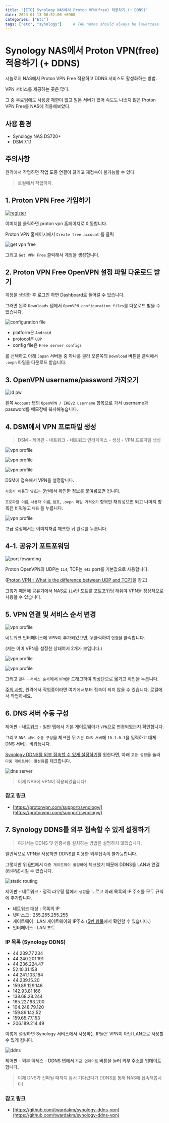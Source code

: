 ```yaml
---
title: '[ETC] Synology NAS에서 Proton VPN(free) 적용하기 (+ DDNS)'
date: 2023-01-13 00:52:00 +0900
categories: ["Etc"]
tags: ["etc", "synology"]     # TAG names should always be lowercase
---
```


# Synology NAS에서 Proton VPN(free) 적용하기 (+ DDNS)

시놀로지 NAS에서 Proton VPN Free 적용하고 DDNS 서비스도 활성화하는 방법.

VPN 서비스를 제공하는 곳은 많다.

그 중 무료임에도 사용량 제한이 없고 일본 서버가 있어 속도도 나쁘지 않은 Proton VPN Free를 NAS에 적용해보았다.

## 사용 환경

- Synology NAS DS720+
- DSM 7.1.1

## 주의사항

원격에서 작업하면 작업 도중 연결이 끊기고 재접속이 불가능할 수 있다.

> 로컬에서 작업하자.

## 1. Proton VPN Free 가입하기

[![register](https://raw.githubusercontent.com/lyw1217/TIL/main/ETC/images/synology_proton_vpn_1.png)](https://protonvpn.com/)

이미지를 클릭하면 proton vpn 홈페이지로 이동합니다.

Proton VPN 홈페이지에서 `Create free account` 를 클릭

![get vpn free](https://raw.githubusercontent.com/lyw1217/TIL/main/ETC/images/synology_proton_vpn_2.png)

그리고 `Get VPN Free` 클릭해서 계정을 생성합니다.


## 2. Proton VPN Free OpenVPN 설정 파일 다운로드 받기

계정을 생성한 후 로그인 하면 Dashboard로 들어갈 수 있습니다.

그러면 왼쪽 `Downloads` 탭에서 `OpenVPN configuration files`를 다운로드 받을 수 있습니다.

![configuration file](https://raw.githubusercontent.com/lyw1217/TIL/main/ETC/images/synology_proton_vpn_3.png)

- platform은 `Android`
- protocol은 `UDP`
- config file은 `Free server configs`

를 선택하고 아래 `Japan` 서버들 중 하나를 골라 오른쪽의 `Download` 버튼을 클릭해서 `.ovpn` 파일을 다운로드 받습니다.

## 3. OpenVPN username/password 가져오기

![id pw](https://raw.githubusercontent.com/lyw1217/TIL/main/ETC/images/synology_proton_vpn_4.png)

왼쪽 `Account` 탭의 `OpenVPN / IKEv2 username` 항목으로 가서 username과 password를 메모장에 복사해놓습니다.

## 4. DSM에서 VPN 프로파일 생성

> DSM - 제어판 - 네트워크 - 네트워크 인터페이스 - 생성 - VPN 프로파일 생성

![vpn profile](https://raw.githubusercontent.com/lyw1217/TIL/main/ETC/images/synology_proton_vpn_5.png)

![vpn profile](https://raw.githubusercontent.com/lyw1217/TIL/main/ETC/images/synology_proton_vpn_6.png)

![vpn profile](https://raw.githubusercontent.com/lyw1217/TIL/main/ETC/images/synology_proton_vpn_7.png)

DSM에 접속해서 VPN을 설정합니다.

`사용자 이름`과 `암호`는 [3번](#3-openvpn-usernamepassword-가져오기)에서 확인한 정보를 붙여넣으면 됩니다.

`프로파일 이름`, `사용자 이름`, `암호`, `.ovpn 파일 가져오기` 항목만 채워넣으면 되고 나머지 항목은 비워놓고 `다음` 을 누릅니다.

![vpn profile](https://raw.githubusercontent.com/lyw1217/TIL/main/ETC/images/synology_proton_vpn_8.png)

고급 설정에서는 이미지처럼 체크한 뒤 완료를 누릅니다.

## 4-1. 공유기 포트포워딩

![port fowarding](https://raw.githubusercontent.com/lyw1217/TIL/main/ETC/images/synology_proton_vpn_12.png)

Proton OpenVPN의 UDP는 `114`, TCP는 `443` port를 기본값으로 사용합니다.

([Proton VPN - What is the difference between UDP and TCP?](https://protonvpn.com/support/udp-tcp/)을 참고)

그렇기 때문에 공유기에서 NAS로 `114`번 포트를 포트포워딩 해줘야 VPN을 정상적으로 사용할 수 있습니다.

## 5. VPN 연결 및 서비스 순서 변경

![vpn profile](https://raw.githubusercontent.com/lyw1217/TIL/main/ETC/images/synology_proton_vpn_9.png)

네트워크 인터페이스에 VPN이 추가되었으면, 우클릭하여 `연결`을 클릭합니다.

(저는 이미 VPN을 설정한 상태여서 2개가 보입니다.)

![vpn profile](https://raw.githubusercontent.com/lyw1217/TIL/main/ETC/images/synology_proton_vpn_10.png)

![vpn profile](https://raw.githubusercontent.com/lyw1217/TIL/main/ETC/images/synology_proton_vpn_11.png)

그리고 `관리` - `서비스 순서`에서 `VPN`을 드래그하여 최상단으로 옮기고 확인을 누릅니다.

[주의 사항](#주의사항), 원격에서 작업중이라면 여기에서부터 접속이 되지 않을 수 있습니다. 로컬에서 작업하세요.

## 6. DNS 서버 수동 구성

제어판 - 네트워크 - 일반 탭에서 기본 게이트웨이가 `VPN`으로 변경되었는지 확인합니다.

그리고 `DNS 서버 수동 구성`을 체크한 뒤 `기본 DNS 서버`에 `10.1.0.1`을 입력하고 대체 DNS 서버는 비워둡니다.

[Synology DDNS를 외부 접속할 수 있게 설정하기](#7-ddns를-설정하여-외부-접속하기)를 원한다면, 아래 `고급 설정`을 눌러 `다중 게이트웨이 활성화`를 체크합니다.

![dns server](https://raw.githubusercontent.com/lyw1217/TIL/main/ETC/images/synology_proton_vpn_13.png)

> 이제 NAS에 VPN이 적용되었습니다!

### 참고 링크

- [https://protonvpn.com/support/synology/](https://protonvpn.com/support/synology/)

## 7. Synology DDNS를 외부 접속할 수 있게 설정하기

> 여기서는 DDNS 및 인증서를 설치하는 방법은 설명하지 않겠습니다.

일반적으로 VPN을 사용하면 DDNS를 이용한 외부접속이 불가능합니다.

그렇지만 위 [6번](#6-dns-서버-수동-구성)에서 `다중 게이트웨이 활성화`에 체크했기 때문에 DDNS를 LAN과 연결(라우팅)시킬 수 있습니다.

![static routing](https://raw.githubusercontent.com/lyw1217/TIL/main/ETC/images/synology_proton_vpn_15.png)

제어판 - 네트워크 - 정적 라우팅 탭에서 `생성`을 누르고 아래 목록의 IP 주소를 모두 규칙에 추가합니다.

- 네트워크 대상 : 목록의 IP
- 넷마스크 : 255.255.255.255
- 게이트웨이 : LAN 게이트웨이의 IP주소 ([5번 항목](#5-vpn-연결-맟-서비스-순서-변경)에서 확인할 수 있습니다.)
- 인터페이스 : LAN 포트

### IP 목록 (Synology DDNS)
- 44.239.77.234
- 44.240.201.191
- 44.236.224.47
- 52.10.31.158
- 44.241.103.184
- 44.239.15.20
- 159.89.129.146
- 142.93.81.166
- 138.68.28.244
- 165.227.63.200
- 104.248.79.120
- 159.89.142.52
- 159.65.77.153
- 206.189.214.49

이렇게 설정하면 Synology 서비스에서 사용하는 IP들은 VPN이 아닌 LAN으로 사용할 수 있게 됩니다.

![ddns](https://raw.githubusercontent.com/lyw1217/TIL/main/ETC/images/synology_proton_vpn_14.png)

제어판 - 외부 액세스 - DDNS 탭에서 `지금 업데이트` 버튼을 눌러 외부 주소를 업데이트 합니다.

> 이제 DNS가 전파될 때까지 잠시 기다렸다가 DDNS를 통해 NAS에 접속해봅시다!

### 참고 링크

- [https://github.com/twardakm/synology-ddns-vpn](https://github.com/twardakm/synology-ddns-vpn)